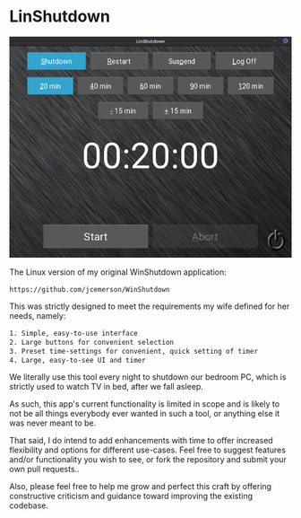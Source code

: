 # LinShutdown

![LinShutdown Screenshot](https://github.com/jcemerson/LinShutdown/blob/master/Images/screenshot_LinShutdown_11-17-19.png)

The Linux version of my original WinShutdown application:

    https://github.com/jcemerson/WinShutdown

This was strictly designed to meet the requirements my wife defined
for her needs, namely:

    1. Simple, easy-to-use interface
    2. Large buttons for convenient selection
    3. Preset time-settings for convenient, quick setting of timer
    4. Large, easy-to-see UI and timer

We literally use this tool every night to shutdown our bedroom PC,
which is strictly used to watch TV in bed, after we fall asleep.

As such, this app's current functionality is limited in scope and
is likely to not be all things everybody ever wanted in such a
tool, or anything else it was never meant to be.

That said, I do intend to add enhancements with time to offer
increased flexibility and options for different use-cases. Feel
free to suggest features and/or functionality you wish to see,
or fork the repository and submit your own pull requests..

Also, please feel free to help me grow and perfect this craft by
offering constructive criticism and guidance toward improving the
existing codebase.
